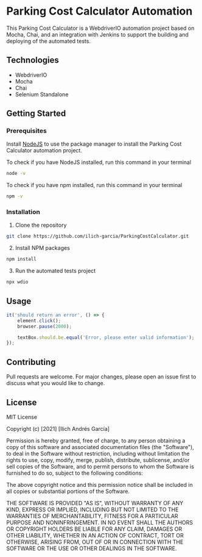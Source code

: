 # Parking Cost Calculator Automation

This Parking Cost Calculator is a WebdriverIO automation project based on Mocha, Chai, and an integration with Jenkins to support the building and deploying of the automated tests.

## Technologies

- WebdriverIO
- Mocha
- Chai
- Selenium Standalone

## Getting Started

### Prerequisites

Install [NodeJS](https://nodejs.org/es/) to use the package manager to install the Parking Cost Calculator automation project.

To check if you have NodeJS installed, run this command in your terminal

```bash
node -v
```

To check if you have npm installed, run this command in your terminal

```bash
npm -v
```

### Installation

1. Clone the repository

```bash
git clone https://github.com/ilich-garcia/ParkingCostCalculator.git
```

2. Install NPM packages

```bash
npm install
```

3. Run the automated tests project

```bash
npx wdio
```

## Usage

```javascript
it('should return an error', () => {
    element.click();
    browser.pause(2000);

    textBox.should.be.equal('Error, please enter valid information');
});
```

## Contributing
Pull requests are welcome. For major changes, please open an issue first to discuss what you would like to change.

## License
MIT License

Copyright (c) [2021] [Ilich Andrés García]

Permission is hereby granted, free of charge, to any person obtaining a copy of this software and associated documentation files (the "Software"), to deal in the Software without restriction, including without limitation the rights to use, copy, modify, merge, publish, distribute, sublicense, and/or sell copies of the Software, and to permit persons to whom the Software is furnished to do so, subject to the following conditions:

The above copyright notice and this permission notice shall be included in all copies or substantial portions of the Software.

THE SOFTWARE IS PROVIDED "AS IS", WITHOUT WARRANTY OF ANY KIND, EXPRESS OR IMPLIED, INCLUDING BUT NOT LIMITED TO THE WARRANTIES OF MERCHANTABILITY, FITNESS FOR A PARTICULAR PURPOSE AND NONINFRINGEMENT. IN NO EVENT SHALL THE AUTHORS OR COPYRIGHT HOLDERS BE LIABLE FOR ANY CLAIM, DAMAGES OR OTHER LIABILITY, WHETHER IN AN ACTION OF CONTRACT, TORT OR OTHERWISE, ARISING FROM, OUT OF OR IN CONNECTION WITH THE SOFTWARE OR THE USE OR OTHER DEALINGS IN THE SOFTWARE.